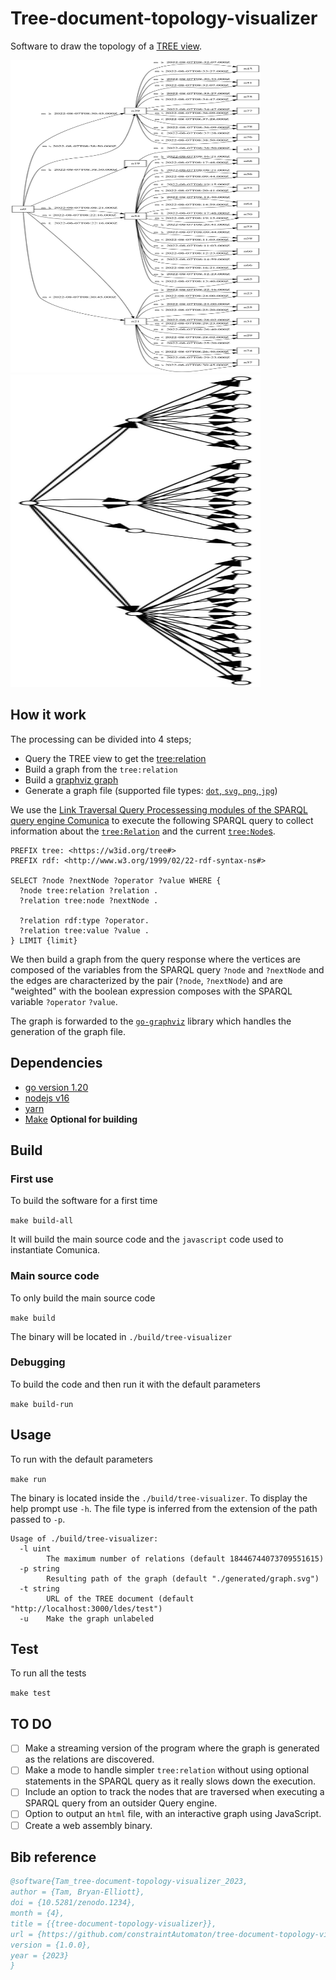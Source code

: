 # Tree-document-topology-visualizer

Software to draw the topology of a [TREE view](https://treecg.github.io/specification/).


<img src="./example.svg" alt="Example of a topology" width="400" height=500/> <img src="./example_unlabeled.svg" alt="Example of a topology" width="400" height=500/>



## How it work
The processing can be divided into 4 steps;
- Query the TREE view to get the [tree:relation](https://treecg.github.io/specification/#Relation)
- Build a graph from the `tree:relation`
- Build a [graphviz graph](https://graphviz.org/)
- Generate a graph file (supported file types: [`dot`, `svg`, `png`, `jpg`](https://github.com/goccy/go-graphviz))

We use the [Link Traversal Query Processessing modules of the SPARQL query engine Comunica](https://github.com/comunica/comunica-feature-link-traversal)
to execute the following SPARQL query to collect information about the [`tree:Relation`](https://treecg.github.io/specification/#Node)
  and the current [`tree:Node`s](https://treecg.github.io/specification/#Relation).

```sparql
PREFIX tree: <https://w3id.org/tree#>
PREFIX rdf: <http://www.w3.org/1999/02/22-rdf-syntax-ns#>

SELECT ?node ?nextNode ?operator ?value WHERE {
  ?node tree:relation ?relation .
  ?relation tree:node ?nextNode .
  
  ?relation rdf:type ?operator.
  ?relation tree:value ?value .
} LIMIT {limit}
```
We then build a graph from the query response where the vertices are composed of the variables from the SPARQL query `?node` and `?nextNode` and the edges are characterized by the pair (`?node`, `?nextNode`) and are "weighted" with the boolean expression composes with the SPARQL variable `?operator` `?value`.


The graph is forwarded to the [`go-graphviz`](https://github.com/goccy/go-graphviz) library which handles the generation of the graph file.


## Dependencies
- [go version 1.20](https://go.dev/dl/)
- [nodejs v16](https://nodejs.org/en)
- [yarn](https://yarnpkg.com/getting-started/install/)
- [Make](https://www.gnu.org/software/make/) __Optional for building__



## Build


### First use
To build the software for a first time


`make build-all`


It will build the main source code and the `javascript` code used to instantiate Comunica.


### Main source code


To only build the main source code


`make build`


The binary will be located in `./build/tree-visualizer`


### Debugging


To build the code and then run it with the default parameters


`make build-run`


## Usage


To run with the default parameters

`make run`

The binary is located inside the `./build/tree-visualizer`.
To display the help prompt use `-h`.
The file type is inferred from the extension of the path passed to `-p`.


```
Usage of ./build/tree-visualizer:
  -l uint
        The maximum number of relations (default 18446744073709551615)
  -p string
        Resulting path of the graph (default "./generated/graph.svg")
  -t string
        URL of the TREE document (default "http://localhost:3000/ldes/test")
  -u    Make the graph unlabeled
```
## Test
To run all the tests

`make test`

## TO DO


- [ ] Make a streaming version of the program where the graph is generated as the relations are discovered.
- [ ] Make a mode to handle simpler `tree:relation` without using optional statements in the SPARQL query as it really slows down the execution.
- [ ] Include an option to track the nodes that are traversed when executing a SPARQL query from an outsider Query engine.
- [ ] Option to output an `html` file, with an interactive graph using JavaScript.
- [ ] Create a web assembly binary.

## Bib reference

```bib
@software{Tam_tree-document-topology-visualizer_2023,
author = {Tam, Bryan-Elliott},
doi = {10.5281/zenodo.1234},
month = {4},
title = {{tree-document-topology-visualizer}},
url = {https://github.com/constraintAutomaton/tree-document-topology-visualizer},
version = {1.0.0},
year = {2023}
}
```
